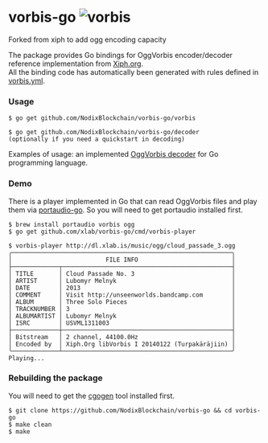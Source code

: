 vorbis-go ![vorbis](https://xiph.org/images/logos/fish_xiph_org.png)
=========

Forked from xiph to add ogg encoding capacity

The package provides Go bindings for OggVorbis encoder/decoder reference implementation from [Xiph.org](https://www.xiph.org).<br />
All the binding code has automatically been generated with rules defined in [vorbis.yml](/vorbis.yml).

### Usage

```
$ go get github.com/NodixBlockchain/vorbis-go/vorbis

$ go get github.com/NodixBlockchain/vorbis-go/decoder
(optionally if you need a quickstart in decoding)
```

Examples of usage: an implemented [OggVorbis decoder](/decoder) for Go programming language.

### Demo

There is a player implemented in Go that can read OggVorbis files and play them via [portaudio-go](https://github.com/xlab/portaudio-go). So you will need to get portaudio installed first.

```
$ brew install portaudio vorbis ogg
$ go get github.com/xlab/vorbis-go/cmd/vorbis-player

$ vorbis-player http://dl.xlab.is/music/ogg/cloud_passade_3.ogg
╭─────────────────────────────────────────────────────────────╮
│                          FILE INFO                          │
├─────────────┬───────────────────────────────────────────────┤
│ TITLE       │ Cloud Passade No. 3                           │
│ ARTIST      │ Lubomyr Melnyk                                │
│ DATE        │ 2013                                          │
│ COMMENT     │ Visit http://unseenworlds.bandcamp.com        │
│ ALBUM       │ Three Solo Pieces                             │
│ TRACKNUMBER │ 3                                             │
│ ALBUMARTIST │ Lubomyr Melnyk                                │
│ ISRC        │ USVML1311003                                  │
├─────────────┼───────────────────────────────────────────────┤
│ Bitstream   │ 2 channel, 44100.0Hz                          │
│ Encoded by  │ Xiph.Org libVorbis I 20140122 (Turpakäräjiin) │
╰─────────────┴───────────────────────────────────────────────╯
Playing...
```

### Rebuilding the package

You will need to get the [cgogen](https://git.io/cgogen) tool installed first.

```
$ git clone https://github.com/NodixBlockchain/vorbis-go && cd vorbis-go
$ make clean
$ make
```

